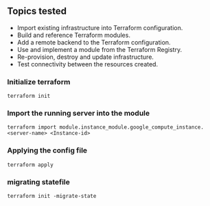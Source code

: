## Topics tested
- Import existing infrastructure into Terraform configuration.
- Build and reference Terraform modules.
- Add a remote backend to the Terraform configuration.
- Use and implement a module from the Terraform Registry.
- Re-provision, destroy and update infrastructure.
- Test connectivity between the resources created.


### Initialize terraform
```
terraform init
```

### Import the running server into the module
```
terraform import module.instance_module.google_compute_instance.<server-name> <Instance-id>
```

### Applying the config file
```
terraform apply
```

### migrating statefile
```
terraform init -migrate-state
```

